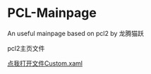 # PCL-Mainpage

An useful mainpage based on pcl2 by 龙腾猫跃

pcl2主页文件

[点我打开文件Custom.xaml](./Custom.xaml)

